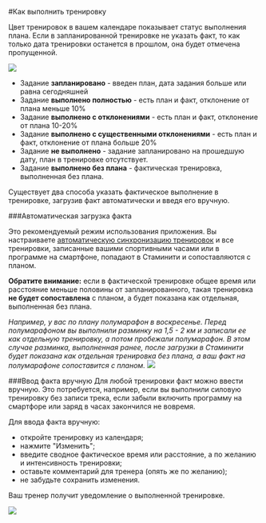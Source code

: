 #Как выполнить тренировку

Цвет тренировок в вашем календаре показывает статус выполнения плана. Если в запланированной тренировке не указать факт, то как только дата тренировки останется в прошлом, она будет отмечена пропущенной.


![](http://content.staminity.com/assets/images/ActivityStatuses.png)
* Задание **запланировано** - введен план, дата задания больше или равна сегодняшней
* Задание **выполнено полностью** - есть план и факт, отклонение от плана меньше 10%
* Задание **выполнено с отклонениями** - есть план и факт, отклонение от плана 10-20%
* Задание **выполнено с существенными отклонениями** - есть план и факт, отклонение от плана больше 20%
* Задание **не выполнено** - задание запланировано на прошедшую дату, план в тренировке отсутствует. 
* Задание **выполнено без плана** - фактическая тренировка, выполненная без плана. 

Существует два способа указать фактическое выполнение в тренировке, загрузив факт автоматически и введя его вручную.

###Автоматическая загрузка факта

Это рекомендуемый режим использования приложения. Вы настраиваете [автоматическую синхронизацию тренировок](/questions/activity-auto-sync.md) и все тренировки, записанные вашими спортивными часами или в программе на смартфоне, попадают в Стаминити и сопоставляются с планом.

**Обратите внимание:** если в фактической тренировке общее время или расстояние меньше половины от запланированного, такая тренировка **не будет сопоставлена** с планом, а будет показана как отдельная, выполненная без плана.

_Например, у вас по плану полумарафон в воскресенье. Перед полумарафоном вы выполнили разминку на 1,5 - 2 км и записали ее как отдельную тренировку, а потом пробежали полумарафон.
В этом случае разминка, выполненная ранее, после загрузки в Стаминити будет показана как отдельная тренировка без плана, а ваш факт на полумарафоне сопоставится с планом._
![](http://content.staminity.com/assets/images/calendar/activity-matching.png)


###Ввод факта вручную
Для любой тренировки факт можно ввести вручную. Это потребуется, например, если вы выполнили силовую тренировку без записи трека, если забыли включить программу на смартфоре или заряд в часах закончился не вовремя.

Для ввода факта вручную:
* откройте тренировку из календаря;
* нажмите "Изменить";
* введите сводное фактическое время или расстояние, а по желанию и интенсивность тренировки;
* оставьте комментарий для тренера (опять же по желанию);
* не забудьте сохранить изменения.

Ваш тренер получит уведомление о выполненной тренировке.

![](http://content.staminity.com/assets/images/calendar/manual-complete.gif)

